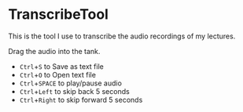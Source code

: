 # TranscribeTool

This is the tool I use to transcribe the audio recordings of my lectures.

Drag the audio into the tank.

 - `Ctrl`+`S` to Save as text file
 - `Ctrl`+`O` to Open text file
 - `Ctrl`+`SPACE` to play/pause audio
 - `Ctrl`+`Left` to skip back 5 seconds
 - `Ctrl`+`Right` to skip forward 5 seconds
